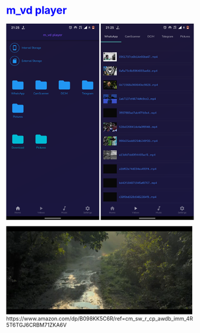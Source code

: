 
<h1 style="color:blue;" >m_vd player</h1>

<img src = "/assets/sss/ss1.png" width = "250">  <img src = "/assets/sss/ss3.png" width = "250">

<img src = "/assets/sss/ss2.png" width = "500">
https://www.amazon.com/dp/B098KK5C6R/ref=cm_sw_r_cp_awdb_imm_4R5T6TGJ6CRBM71ZKA6V
